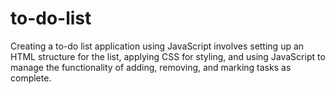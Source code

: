 # to-do-list
Creating a to-do list application using JavaScript involves setting up an HTML structure for the list, applying CSS for styling, and using JavaScript to manage the functionality of adding, removing, and marking tasks as complete.
